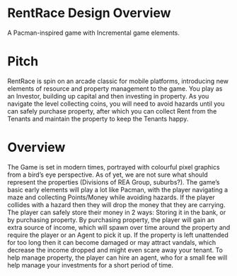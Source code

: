 # RentRace Design Overview
A Pacman-inspired game with Incremental game elements.
# Pitch
RentRace is spin on an arcade classic for mobile platforms, introducing new elements of resource and property management to the game. You play as an Investor, building up capital and then investing in property. As you navigate the level collecting coins, you will need to avoid hazards until you can safely purchase property, after which you can collect Rent from the Tenants and maintain the property to keep the Tenants happy.
# Overview
The Game is set in modern times, portrayed with colourful pixel graphics from a bird’s eye perspective. As of yet, we are not sure what should represent the properties (Divisions of REA Group, suburbs?). The game’s basic early elements will play a lot like Pacman, with the player navigating a maze and collecting Points/Money while avoiding hazards. If the player collides with a hazard then they will drop the money that they are carrying. The player can safely store their money in 2 ways: Storing it in the bank, or by purchasing property. By purchasing property, the player will gain an extra source of income, which will spawn over time around the property and require the player or an Agent to pick it up. If the property is left unattended for too long then it can become damaged or may attract vandals, which decrease the income dropped and might even scare away your tenant. To help manage property, the player can hire an agent, who for a small fee will help manage your investments for a short period of time.
